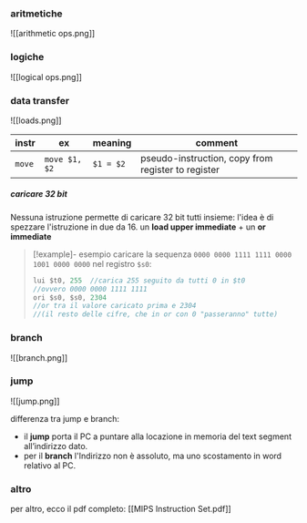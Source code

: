 ### aritmetiche
![[arithmetic ops.png]]
### logiche
![[logical ops.png]]
### data transfer
![[loads.png]]

| instr  | ex            | meaning   | comment                                            |
| ------ | ------------- | --------- | -------------------------------------------------- |
| `move` | `move $1, $2` | `$1 = $2` | pseudo-instruction, copy from register to register |
##### caricare 32 bit
Nessuna istruzione permette di caricare 32 bit tutti insieme:
l'idea è di spezzare l'istruzione in due da 16.
un **load upper immediate** + un **or immediate**
>[!example]- esempio
>caricare la sequenza `0000 0000 1111 1111 0000 1001 0000 0000` nel registro `$s0`:
>```java
>lui $t0, 255  //carica 255 seguito da tutti 0 in $t0
>//ovvero 0000 0000 1111 1111
>ori $s0, $s0, 2304
>//or tra il valore caricato prima e 2304 
>//(il resto delle cifre, che in or con 0 "passeranno" tutte)
>
>```


### branch
![[branch.png]]

### jump
![[jump.png]]

differenza tra jump e branch:
- il **jump** porta il PC a puntare alla locazione in memoria del text segment all’indirizzo dato.
- per il **branch**  l'Indirizzo non è assoluto, ma uno scostamento in word relativo al PC.
### altro
per altro, ecco il pdf completo:
[[MIPS Instruction Set.pdf]]